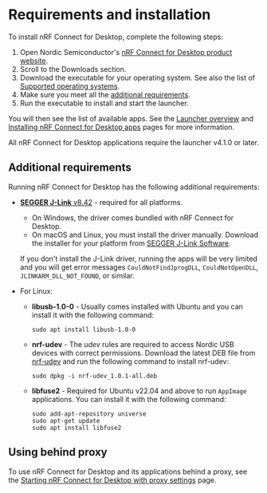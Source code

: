 # Requirements and installation

To install nRF Connect for Desktop, complete the following steps:

1. Open Nordic Semiconductor's [nRF Connect for Desktop product website](https://www.nordicsemi.com/Software-and-Tools/Development-Tools/nRF-Connect-for-desktop).
2. Scroll to the Downloads section.
3. Download the executable for your operating system.
   See also the list of [Supported operating systems](./os_support.md).
4. Make sure you meet all the [additional requirements](#additional-requirements).
5. Run the executable to install and start the launcher.

You will then see the list of available apps.
See the [Launcher overview](overview_cfd.md) and [Installing nRF Connect for Desktop apps](installing_apps.md) pages for more information.

All nRF Connect for Desktop applications require the launcher v4.1.0 or later.

## Additional requirements

Running nRF Connect for Desktop has the following additional requirements:

- [**SEGGER J-Link** v8.42](https://www.segger.com/downloads/jlink/#J-LinkSoftwareAndDocumentationPack) - required for all platforms.

    - On Windows, the driver comes bundled with nRF Connect for Desktop.
    - On macOS and Linux, you must install the driver manually. Download the installer for your platform from [SEGGER J-Link Software](https://www.segger.com/downloads/jlink/#J-LinkSoftwareAndDocumentationPack).

     If you don't install the J-Link driver, running the apps will be very limited and you will get error messages `CouldNotFindJprogDLL`, `CouldNotOpenDLL`, `JLINKARM_DLL_NOT_FOUND`, or similar.

- For Linux:

    - **libusb-1.0-0** - Usually comes installed with Ubuntu and you can install it with the following command:

        ```
        sudo apt install libusb-1.0-0
        ```

    - **nrf-udev** - The _udev_ rules are required to access Nordic USB devices with correct permissions. Download the latest DEB file from [nrf-udev](https://github.com/NordicSemiconductor/nrf-udev) and run the following command to install nrf-udev:

        ```
        sudo dpkg -i nrf-udev_1.0.1-all.deb
        ```

    - **libfuse2** - Required for Ubuntu v22.04 and above to run `AppImage` applications.
      You can install it with the following command:

        ```
        sudo add-apt-repository universe
        sudo apt-get update
        sudo apt install libfuse2
        ```

## Using behind proxy

To use nRF Connect for Desktop and its applications behind a proxy, see the
[Starting nRF Connect for Desktop with proxy settings](./proxy_settings.md) page.
